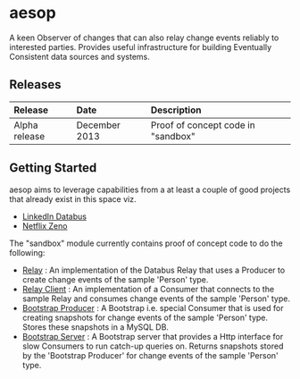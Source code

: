 aesop
=====

A keen Observer of changes that can also relay change events reliably to interested parties. Provides useful infrastructure for 
building Eventually Consistent data sources and systems.

## Releases

| Release | Date | Description |
|:------------|:----------------|:------------|
| Alpha release    | December 2013      |    Proof of concept code in "sandbox"

## Getting Started

aesop aims to leverage capabilities from a at least a couple of good projects that already exist in this space viz.

* [LinkedIn Databus](https://github.com/linkedin/databus) 
* [Netflix Zeno](https://github.com/Netflix/zeno)
  
The "sandbox" module currently contains proof of concept code to do the following:

* [Relay](https://github.com/regunathb/aesop/blob/master/sandbox/src/org/aesop/relay/RelayMain.java) : An implementation of the Databus Relay that uses a Producer to create change events of the sample 'Person' type.
* [Relay Client](https://github.com/regunathb/aesop/blob/master/sandbox/src/org/aesop/relay/RelayClientMain.java) : An implementation of a Consumer that connects to the sample Relay and consumes change events of the sample 'Person' type.
* [Bootstrap Producer](https://github.com/regunathb/aesop/blob/master/sandbox/src/org/aesop/bootstrap/GenericBootstrapProducerMain.java) : A Bootstrap i.e. special Consumer that is used for creating snapshots for change events of the sample 'Person' type. Stores these snapshots in a MySQL DB.
* [Bootstrap Server](https://github.com/regunathb/aesop/blob/master/sandbox/src/org/aesop/bootstrap/GenericBootstrapHttpServerMain.java) : A Bootstrap server that provides a Http interface for slow Consumers to run catch-up queries on. Returns snapshots stored by the 'Bootstrap Producer' for change events of the sample 'Person' type.

